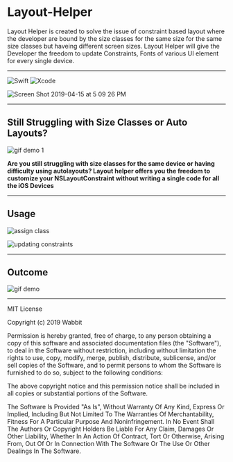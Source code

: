 # Layout-Helper
Layout Helper is created to solve the issue of constraint based layout where the developer are bound by the size classes for the same size for the same size classes but haveing different screen sizes. Layout Helper will give the Developer the freedom to update Constraints, Fonts of various UI element for every single device. 

---
![Swift](https://img.shields.io/badge/Swift-v4.2-orange.svg) 
![Xcode](https://img.shields.io/badge/XCode-10.0-blue.svg)


![Screen Shot 2019-04-15 at 5 09 26 PM](https://user-images.githubusercontent.com/20557360/56130275-0f724b00-5fa2-11e9-81ca-02cda8821dc3.png)



---
## Still Struggling with Size Classes or Auto Layouts?
![gif demo 1](https://user-images.githubusercontent.com/20557360/56130354-49435180-5fa2-11e9-8b47-49d6e8b04f88.gif)

**Are you still struggling with size classes for the same device or having difficulty using autolayouts?
Layout helper offers you the freedom to customize your NSLayoutConstraint without writing a single code for all the iOS Devices**

---

## Usage 
![assign class](https://user-images.githubusercontent.com/20557360/56131326-bd7ef480-5fa4-11e9-953e-3f5e2f97033f.gif)


![updating constraints](https://user-images.githubusercontent.com/20557360/56130612-0766db00-5fa3-11e9-994e-e94738cd7f27.gif)

---

## Outcome
![gif demo](https://user-images.githubusercontent.com/20557360/56130715-50b72a80-5fa3-11e9-9342-537d6cb6df6a.gif)





---
MIT License

Copyright (c) 2019 Wabbit

Permission is hereby granted, free of charge, to any person obtaining a copy
of this software and associated documentation files (the "Software"), to deal
in the Software without restriction, including without limitation the rights
to use, copy, modify, merge, publish, distribute, sublicense, and/or sell
copies of the Software, and to permit persons to whom the Software is
furnished to do so, subject to the following conditions:


The above copyright notice and this permission notice shall be included in all
copies or substantial portions of the Software.

The Software Is Provided "As Is", Without Warranty Of Any Kind, Express Or
Implied, Including But Not Limited To The Warranties Of Merchantability,
Fitness For A Particular Purpose And Noninfringement. In No Event Shall The
Authors Or Copyright Holders Be Liable For Any Claim, Damages Or Other
Liability, Whether In An Action Of Contract, Tort Or Otherwise, Arising From,
Out Of Or In Connection With The Software Or The Use Or Other Dealings In The Software.
    
    
